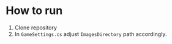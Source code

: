 # How to run

1. Clone repository
2. In `GameSettings.cs` adjust `ImagesDirectory` path accordingly.
